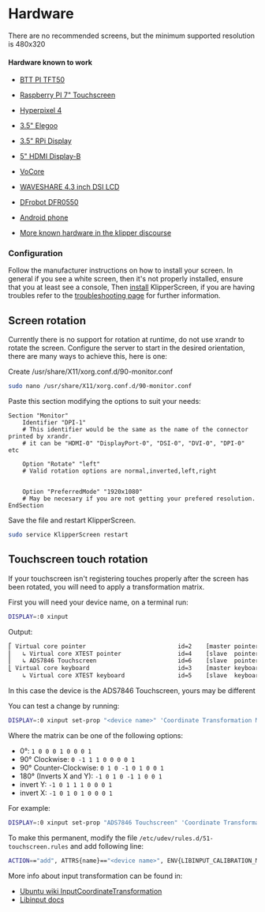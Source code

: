 # Hardware

There are no recommended screens, but the minimum supported resolution is 480x320

#### Hardware known to work

* [BTT PI TFT50](https://www.biqu.equipment/collections/lcd/products/bigtreetech-pi-tft50-v1-0-tft-display-for-raspberry-pi-3d-printer-part)
* [Raspberry PI 7" Touchscreen](https://www.raspberrypi.org/products/raspberry-pi-touch-display/)
* [Hyperpixel 4](https://shop.pimoroni.com/products/hyperpixel-4)
* [3.5" Elegoo](https://www.elegoo.com/de/products/elegoo-3-5-inch-tft-lcd-screen)
* [3.5" RPi Display](http://www.lcdwiki.com/3.5inch_RPi_Display)
* [5" HDMI Display-B](http://lcdwiki.com/5inch_HDMI_Display-B)
* [VoCore](https://klipper.discourse.group/t/hardware-known-to-work-with-klipperscreen/35/7)
* [WAVESHARE 4.3 inch DSI LCD](https://www.waveshare.com/4.3inch-dsi-lcd.htm)
* [DFrobot DFR0550](https://wiki.dfrobot.com/5%27%27TFT-Display_with_Touchscreen_V1.0_SKU_DFR0550)
* [Android phone](Android.md)


* [More known hardware in the klipper discourse](https://klipper.discourse.group/t/hardware-known-to-work-with-klipperscreen/35)

### Configuration

Follow the manufacturer instructions on how to install your screen. In general if you see a white screen, then it's not properly installed, ensure that you at least see a console, Then [install](Installation.md) KlipperScreen, if you are having troubles refer to the [troubleshooting page](Troubleshooting.md) for further information.

## Screen rotation
Currently there is no support for rotation at runtime, do not use xrandr to rotate the screen.
Configure the server to start in the desired orientation, there are many ways to achieve this, here is one:


Create /usr/share/X11/xorg.conf.d/90-monitor.conf
```bash
sudo nano /usr/share/X11/xorg.conf.d/90-monitor.conf
```

Paste this section modifying the options to suit your needs:
```
Section "Monitor"
    Identifier "DPI-1"
    # This identifier would be the same as the name of the connector printed by xrandr.
    # it can be "HDMI-0" "DisplayPort-0", "DSI-0", "DVI-0", "DPI-0" etc

    Option "Rotate" "left"
    # Valid rotation options are normal,inverted,left,right


    Option "PreferredMode" "1920x1080"
    # May be necesary if you are not getting your prefered resolution.
EndSection
```
Save the file and restart KlipperScreen.

```bash
sudo service KlipperScreen restart
```


## Touchscreen touch rotation
If your touchscreen isn't registering touches properly after the screen has been rotated, you will need to apply a
transformation matrix.

First you will need your device name, on a terminal run:

```sh
DISPLAY=:0 xinput
```

Output:
```sh
⎡ Virtual core pointer                          id=2    [master pointer  (3)]
⎜   ↳ Virtual core XTEST pointer                id=4    [slave  pointer  (2)]
⎜   ↳ ADS7846 Touchscreen                       id=6    [slave  pointer  (2)]
⎣ Virtual core keyboard                         id=3    [master keyboard (2)]
    ↳ Virtual core XTEST keyboard               id=5    [slave  keyboard (3)]
```
In this case the device is the ADS7846 Touchscreen, yours may be different

You can test a change by running:

```sh
DISPLAY=:0 xinput set-prop "<device name>" 'Coordinate Transformation Matrix' <matrix>
```

Where the matrix can be one of the following options:

* 0°: `1 0 0 0 1 0 0 0 1`
* 90° Clockwise: `0 -1 1 1 0 0 0 0 1`
* 90° Counter-Clockwise: `0 1 0 -1 0 1 0 0 1`
* 180° (Inverts X and Y): `-1 0 1 0 -1 1 0 0 1`
* invert Y: `-1 0 1 1 1 0 0 0 1`
* invert X: `-1 0 1 0 1 0 0 0 1`

For example:

```sh
DISPLAY=:0 xinput set-prop "ADS7846 Touchscreen" 'Coordinate Transformation Matrix' -1 0 1 0 -1 1 0 0 1
```

To make this permanent, modify the file `/etc/udev/rules.d/51-touchscreen.rules` and add following line:

```sh
ACTION=="add", ATTRS{name}=="<device name>", ENV{LIBINPUT_CALIBRATION_MATRIX}="<matrix>"
```
More info about input transformation can be found in:

* [Ubuntu wiki InputCoordinateTransformation](https://wiki.ubuntu.com/X/InputCoordinateTransformation)
* [Libinput docs](https://wayland.freedesktop.org/libinput/doc/1.9.0/absolute_axes.html)
